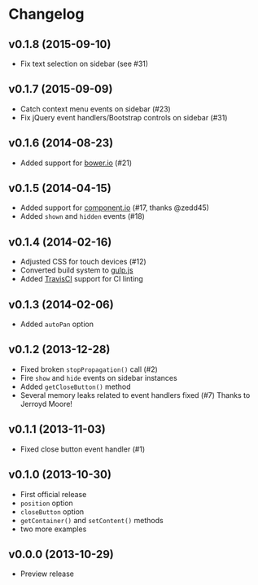 # Changelog

## v0.1.8 (2015-09-10)

- Fix text selection on sidebar (see #31)


## v0.1.7 (2015-09-09)

- Catch context menu events on sidebar (#23)
- Fix jQuery event handlers/Bootstrap controls on sidebar (#31)


## v0.1.6 (2014-08-23)

- Added support for [bower.io](http://bower.io/search/) (#21)


## v0.1.5 (2014-04-15)

- Added support for [component.io](http://component.io/) (#17, thanks @zedd45)
- Added `shown` and `hidden` events (#18)


## v0.1.4 (2014-02-16)

- Adjusted CSS for touch devices (#12)
- Converted build system to [gulp.js](http://gulpjs.com/)
- Added [TravisCI](http://travis-ci.org/) support for CI linting


## v0.1.3 (2014-02-06)

- Added `autoPan` option


## v0.1.2 (2013-12-28)

- Fixed broken `stopPropagation()` call (#2)
- Fire `show` and `hide` events on sidebar instances
- Added `getCloseButton()` method
- Several memory leaks related to event handlers fixed (#7)
  Thanks to Jerroyd Moore!


## v0.1.1 (2013-11-03)

- Fixed close button event handler (#1)


## v0.1.0 (2013-10-30)

- First official release
- `position` option
- `closeButton` option
- `getContainer()` and `setContent()` methods
- two more examples


## v0.0.0 (2013-10-29)

- Preview release
